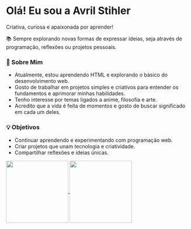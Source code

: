 # Olá! Eu sou a Avril Stihler
Criativa, curiosa e apaixonada por aprender!


📚 Sempre explorando novas formas de expressar ideias, seja através de programação, reflexões ou projetos pessoais.

### 🚀 Sobre Mim
- Atualmente, estou aprendendo HTML e explorando o básico do desenvolvimento web.
- Gosto de trabalhar em projetos simples e criativos para entender os fundamentos e aprimorar minhas habilidades.
- Tenho interesse por temas ligados a anime, filosofia e arte.
- Acredito que a vida é feita de momentos e gosto de buscar significado em cada um deles.

### 💡 Objetivos
- Continuar aprendendo e experimentando com programação web.
- Criar projetos que unam tecnologia e criatividade.
- Compartilhar reflexões e ideias únicas.

<a href= "https://github.com/avrilstihler/github-readme-stats">
  <img height=170 align="center" src="https://github-readme-stats.vercel.app/api?username=avrilstihler&show_icons=true&theme=github_dark_dimmed" />
</a>
<a href="https://github.com/avrilstihler/convoychat">
  <img height=170 align="center" src="https://github-readme-stats.vercel.app/api/top-langs?username=avrilstihler&layout=compact&langs_count=8&card_width=320&theme=github_dark_dimmed" />
</a>

